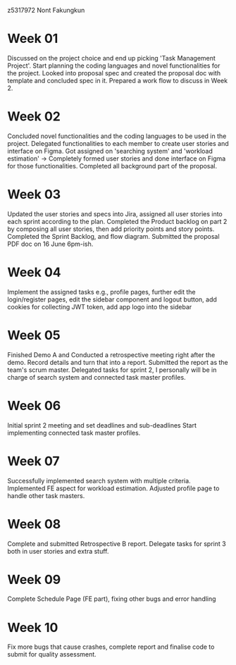 z5317972 Nont Fakungkun
# Week 01
Discussed on the project choice and end up picking 'Task Management Project'. Start planning the coding languages and novel functionalities for the project.
Looked into proposal spec and created the proposal doc with template and concluded spec in it. Prepared a work flow to discuss in Week 2.

# Week 02
Concluded novel functionalities and the coding languages to be used in the project. Delegated functionalities to each member to create user stories and interface on Figma.
Got assigned on 'searching system' and 'workload estimation' -> Completely formed user stories and done interface on Figma for those functionalities.
Completed all background part of the proposal.

# Week 03
Updated the user stories and specs into Jira, assigned all user stories into each sprint according to the plan.
Completed the Product backlog on part 2 by composing all user stories, then add priority points and story points.
Completed the Sprint Backlog, and flow diagram.
Submitted the proposal PDF doc on 16 June 6pm-ish.

# Week 04
Implement the assigned tasks e.g., profile pages, further edit the login/register pages, edit the sidebar component and logout button, add cookies for collecting JWT token, add app logo into the sidebar

# Week 05
Finished Demo A and Conducted a retrospective meeting right after the demo.
Record details and turn that into a report. Submitted the report as the team's scrum master.
Delegated tasks for sprint 2, I personally will be in charge of search system and connected task master profiles.

# Week 06
Initial sprint 2 meeting and set deadlines and sub-deadlines
Start implementing connected task master profiles.

# Week 07
Successfully implemented search system with multiple criteria.
Implemented FE aspect for workload estimation.
Adjusted profile page to handle other task masters.

# Week 08
Complete and submitted Retrospective B report.
Delegate tasks for sprint 3 both in user stories and extra stuff.

# Week 09
Complete Schedule Page (FE part), fixing other bugs and error handling

# Week 10
Fix more bugs that cause crashes, complete report and finalise code to submit for quality assessment.